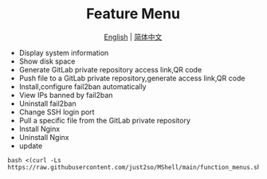 <h1 align="center">
  Feature Menu
</h1>

<p align="center">
 <a href="README.md">English</a> | <a href="/docs/README.zh.md">简体中文</a>  
</p>

* Display system information
* Show disk space
* Generate GitLab private repository access link,QR code
* Push file to a GitLab private repository,generate access link,QR code
* Install,configure fail2ban automatically
* View IPs banned by fail2ban
* Uninstall fail2ban
* Change SSH login port
* Pull a specific file from the GitLab private repository
* Install Nginx
* Uninstall Nginx
* update
  
```shell
bash <(curl -Ls https://raw.githubusercontent.com/just2so/MShell/main/function_menus.sh)
```






